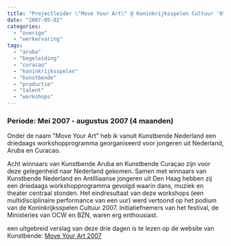 ```yaml
---
title: "Projectleider \"Move Your Art\" @ Koninkrijksspelen Cultuur '07"
date: "2007-05-02"
categories: 
  - "overige"
  - "werkervaring"
tags: 
  - "aruba"
  - "begeleiding"
  - "curacao"
  - "koninkrijksspelen"
  - "kunstbende"
  - "productie"
  - "talent"
  - "workshops"
---
```


### Periode: Mei 2007 - augustus 2007 (4 maanden)

Onder de naam "Move Your Art" heb ik vanuit Kunstbende Nederland een driedaags workshopprogramma georganiseerd voor jongeren uit Nederland, Aruba en Curacao.

Acht winnaars van Kunstbende Aruba en Kunstbende Curaçao zijn voor deze gelegenheid naar Nederland gekomen. Samen met winnaars van Kunstbende Nederland en Antilliaanse jongeren uit Den Haag hebben zij een driedaags workshopprogramma gevolgd waarin dans, muziek en theater centraal stonden. Het eindresultaat van deze workshops (een multidisciplinaire performance van een uur) werd vertoond op het podium van de Koninkrijksspelen Cultuur 2007. Initiatiefnemers van het festival, de Ministeries van OCW en BZN, waren erg enthousiast.

een uitgebreid verslag van deze drie dagen is te lezen op de website van Kunstbende: [Move Your Art 2007](http://www.kunstbende.nl/index.php?nodeID=269)
